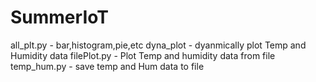 # SummerIoT
all_plt.py - bar,histogram,pie,etc
dyna_plot - dyanmically plot Temp and Humidity data
filePlot.py - Plot Temp and humidity data from file
temp_hum.py - save temp and Hum data to file
